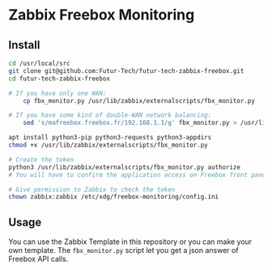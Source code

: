 Zabbix Freebox Monitoring
=========================

Install
-------

```bash
cd /usr/local/src
git clone git@github.com:Futur-Tech/futur-tech-zabbix-freebox.git
cd futur-tech-zabbix-freebox

# If you have only one WAN:
    cp fbx_monitor.py /usr/lib/zabbix/externalscripts/fbx_monitor.py

# If you have some kind of double-WAN network balancing:
    sed 's/mafreebox.freebox.fr/192.168.1.1/g' fbx_monitor.py > /usr/lib/zabbix/externalscripts/fbx_monitor.py

apt install python3-pip python3-requests python3-appdirs
chmod +x /usr/lib/zabbix/externalscripts/fbx_monitor.py

# Create the token
python3 /usr/lib/zabbix/externalscripts/fbx_monitor.py authorize
# You will have to confirm the application access on Freebox front panel.

# Give permission to Zabbix to check the token
chown zabbix:zabbix /etc/xdg/freebox-monitoring/config.ini

```

Usage
-----
You can use the Zabbix Template in this repository or you can make your own template.
The `fbx_monitor.py` script let you get a json answer of Freebox API calls.
